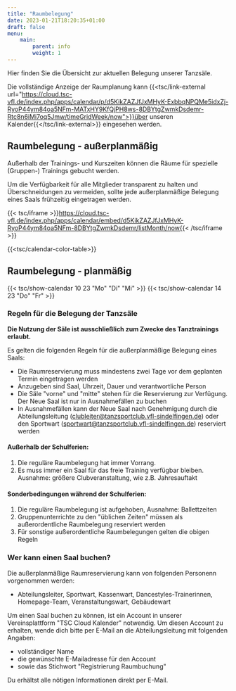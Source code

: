 ```yaml
---
title: "Raumbelegung"
date: 2023-01-21T18:20:35+01:00
draft: false
menu:
    main:
        parent: info
        weight: 1
---
```

Hier finden Sie die Übersicht zur aktuellen Belegung unserer Tanzsäle.

Die vollständige Anzeige der Raumplanung kann {{<tsc/link-external url="https://cloud.tsc-vfl.de/index.php/apps/calendar/p/d5KikZAZJfJxMHyK-ExbbqNPQMe5idxZj-RyoP44ym84oa5NFm-MATxHY9KfQjPH8ws-8DBYtgZwmkDsdemr-Rtc8n6iMi7oq5Jmw/timeGridWeek/now">}}über unseren Kalender{{</tsc/link-external>}} eingesehen werden.

## Raumbelegung - außerplanmäßig

Außerhalb der Trainings- und Kurszeiten können die Räume für spezielle (Gruppen-) Trainings gebucht werden.

Um die Verfügbarkeit für alle Mitglieder transparent zu halten und Überschneidungen zu vermeiden, sollte jede außerplanmäßige Belegung eines Saals frühzeitig eingetragen werden.

{{< tsc/iframe >}}https://cloud.tsc-vfl.de/index.php/apps/calendar/embed/d5KikZAZJfJxMHyK-RyoP44ym84oa5NFm-8DBYtgZwmkDsdemr/listMonth/now{{< /tsc/iframe >}}

{{<tsc/calendar-color-table>}}


## Raumbelegung - planmäßig

{{< tsc/show-calendar 10 23 "Mo" "Di" "Mi" >}}
{{< tsc/show-calendar 14 23 "Do" "Fr" >}}


### Regeln für die Belegung der Tanzsäle
**Die Nutzung der Säle ist ausschließlich zum Zwecke des Tanztrainings erlaubt.**

Es gelten die folgenden Regeln für die außerplanmäßige Belegung eines Saals: 

+ Die Raumreservierung muss mindestens zwei Tage vor dem geplanten Termin eingetragen werden
+ Anzugeben sind Saal, Uhrzeit, Dauer und verantwortliche Person
+ Die Säle "vorne" und "mitte" stehen für die Reservierung zur Verfügung. Der Neue Saal ist nur in Ausnahmefällen zu buchen
+ In Ausnahmefällen kann der Neue Saal nach Genehmigung durch die Abteilungsleitung (clubleiter@tanzsportclub.vfl-sindelfingen.de) oder den Sportwart (sportwart@tanzsportclub.vfl-sindelfingen.de) reserviert werden

#### Außerhalb der Schulferien:
1. Die reguläre Raumbelegung hat immer Vorrang.
2. Es muss immer ein Saal für das freie Training verfügbar bleiben.  
Ausnahme: größere Clubveranstaltung, wie z.B. Jahresauftakt

#### Sonderbedingungen während der Schulferien:
1. Die reguläre Raumbelegung ist aufgehoben, Ausnahme: Ballettzeiten
2. Gruppenunterrichte zu den "üblichen Zeiten" müssen als außerordentliche Raumbelegung reserviert werden
3. Für sonstige außerordentliche Raumbelegungen gelten die obigen Regeln

### Wer kann einen Saal buchen? 
Die außerplanmäßige Raumreservierung kann von folgenden Personenn vorgenommen werden: 

+ Abteilungsleiter, Sportwart, Kassenwart, Dancestyles-Trainerinnen, Homepage-Team, Veranstaltungswart, Gebäudewart

Um einen Saal buchen zu können, ist ein Account in unserer Vereinsplattform "TSC Cloud Kalender" notwendig.
Um diesen Account zu erhalten, wende dich bitte per E-Mail an die Abteilungsleitung mit folgenden Angaben:
- vollständiger Name
- die gewünschte E-Mailadresse für den Account 
- sowie das Stichwort "Registrierung Raumbuchung"

Du erhältst alle nötigen Informationen direkt per E-Mail.
